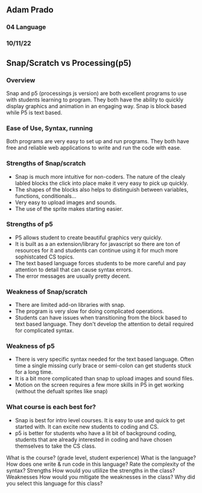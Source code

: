 ## Adam Prado
### 04 Language 
### 10/11/22


## Snap/Scratch vs Processing(p5)

### Overview
Snap and p5 (processings js version) are both excellent programs to use with students learning to program.  They both have the ability to quickly display graphics and animation in an engaging way. Snap is block based while P5 is text based.  

### Ease of Use, Syntax, running
Both programs are very easy to set up and run programs.  They both have free and reliable web applications to write and run the code with ease.

### Strengths of Snap/scratch
- Snap is much more intuitive for non-coders.  The nature of the clealy labled blocks the click into place make it very easy to pick up quickly.
- The shapes of the blocks also helps to distinguish between variables, functions, conditionals...  
- Very easy to upload images and sounds.
- The use of the sprite makes starting easier.  


### Strengths of p5
- P5 allows student to create beautiful graphics very quickly.  
- It is built as a an extension/library for javascript so there are ton of resources for it and students can continue using it for much more sophistcated CS topics.
- The text based language forces students to be more careful and pay attention to detail that can cause syntax errors.
- The error messages are usually pretty decent. 

### Weakness of Snap/scratch
- There are limited add-on libraries with snap.
- The program is very slow for doing complicated operations.
- Students can have issues when transitioning from the block based to text based language.  They don't develop the attention to detail required for complicated syntax.

### Weakness of p5
- There is very specific syntax needed for the text based language.  Often time a single missing curly brace or semi-colon can get students stuck for a long time.
- It is a bit more complicated than snap to upload images and sound files.
- Motion on the screen requires a few more skills in P5 in get working (without the defualt sprites like snap)


### What course is each best for?
- Snap is best for intro level courses.  It is easy to use and quick to get started with.  It can excite new students to coding and CS.
- p5 is better for students who have a lit bit of background coding, students that are already interested in coding and have chosen themselves to take the CS class.  



What is the course? (grade level, student experience)
What is the language?
How does one write & run code in this language?
Rate the complexity of the syntax?
Strengths
How would you utlilize the strengths in the class?
Weaknesses
How would you mitigate the weaknesses in the class?
Why did you select this language for this class?
